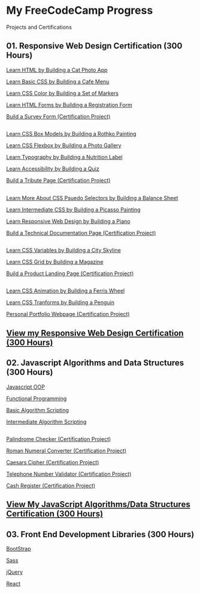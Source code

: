 # My FreeCodeCamp Progress

Projects and Certifications

## 01. Responsive Web Design Certification (300 Hours) 

[Learn HTML by Building a Cat Photo App](https://github.com/RoshanArun/FreeCodeCamp-Certifications/tree/main/FreeCodeCamp%20Work/Responsive%20Web%20Design/Set1/Build%20a%20CatPhotoApp)

[Learn Basic CSS by Building a Cafe Menu](https://github.com/RoshanArun/FreeCodeCamp-Certifications/tree/main/FreeCodeCamp%20Work/Responsive%20Web%20Design/Set1/Build%20a%20Cafe%20Menu)

[Learn CSS Color by Building a Set of Markers](https://github.com/RoshanArun/FreeCodeCamp-Certifications/tree/main/FreeCodeCamp%20Work/Responsive%20Web%20Design/Set1/Build%20a%20Set%20of%20Markers)

[Learn HTML Forms by Building a Registration Form](https://github.com/RoshanArun/FreeCodeCamp-Certifications/tree/main/FreeCodeCamp%20Work/Responsive%20Web%20Design/Set1/Build%20a%20Registration%20Form)

[Build a Survey Form (Certification Project)](https://github.com/RoshanArun/FreeCodeCamp-Certifications/tree/main/FreeCodeCamp%20Work/Responsive%20Web%20Design/Set1/Build%20a%20Survey%20Form%20(Certification%20Project))

##

[Learn CSS Box Models by Building a Rothko Painting](https://github.com/RoshanArun/FreeCodeCamp-Certifications/tree/main/FreeCodeCamp%20Work/Responsive%20Web%20Design/Set2/Build%20a%20Rothko%20Painting)

[Learn CSS Flexbox by Building a Photo Gallery](https://github.com/RoshanArun/FreeCodeCamp-Certifications/tree/main/FreeCodeCamp%20Work/Responsive%20Web%20Design/Set2/Build%20a%20Photo%20Gallery)

[Learn Typography by Building a Nutrition Label](https://github.com/RoshanArun/FreeCodeCamp-Certifications/tree/main/FreeCodeCamp%20Work/Responsive%20Web%20Design/Set2/Build%20a%20Nutrition%20Label)

[Learn Accessibility by Building a Quiz](https://github.com/RoshanArun/FreeCodeCamp-Certifications/tree/main/FreeCodeCamp%20Work/Responsive%20Web%20Design/Set2/Build%20a%20Quiz)

[Build a Tribute Page (Certification Project)](https://github.com/RoshanArun/FreeCodeCamp-Certifications/tree/main/FreeCodeCamp%20Work/Responsive%20Web%20Design/Set2/Build%20a%20Tribute%20Page%20(Certification%20Project))

##

[Learn More About CSS Psuedo Selectors by Building a Balance Sheet](https://github.com/RoshanArun/FreeCodeCamp-Certifications/tree/main/FreeCodeCamp%20Work/Responsive%20Web%20Design/Set3/Build%20a%20Balance%20Sheet)

[Learn Intermediate CSS by Building a Picasso Painting](https://github.com/RoshanArun/FreeCodeCamp-Certifications/tree/main/FreeCodeCamp%20Work/Responsive%20Web%20Design/Set3/Build%20a%20Picasso%20Painting)

[Learn Responsive Web Design by Building a Piano](https://github.com/RoshanArun/FreeCodeCamp-Certifications/tree/main/FreeCodeCamp%20Work/Responsive%20Web%20Design/Set3/Build%20a%20Piano)

[Build a Technical Documentation Page (Certification Project)](https://github.com/RoshanArun/FreeCodeCamp-Certifications/tree/main/FreeCodeCamp%20Work/Responsive%20Web%20Design/Set3/Build%20a%20Technical%20Documentation%20Page%20(Certification%20Project))

##

[Learn CSS Variables by Building a City Skyline](https://github.com/RoshanArun/FreeCodeCamp-Certifications/tree/main/FreeCodeCamp%20Work/Responsive%20Web%20Design/Set4/Build%20a%20City%20Skyline)

[Learn CSS Grid by Building a Magazine](https://github.com/RoshanArun/FreeCodeCamp-Certifications/tree/main/FreeCodeCamp%20Work/Responsive%20Web%20Design/Set4/Build%20a%20Magazine)

[Build a Product Landing Page (Certification  Project)](https://github.com/RoshanArun/FreeCodeCamp-Certifications/tree/main/FreeCodeCamp%20Work/Responsive%20Web%20Design/Set4/Build%20a%20Product%20Landing%20Page)

##

[Learn CSS Animation by Building a Ferris Wheel](https://github.com/RoshanArun/FreeCodeCamp-Certifications/tree/main/FreeCodeCamp%20Work/Responsive%20Web%20Design/Set5/Build%20a%20Ferris%20Wheel)

[Learn CSS Tranforms by Building a Penguin](https://github.com/RoshanArun/FreeCodeCamp-Certifications/tree/main/FreeCodeCamp%20Work/Responsive%20Web%20Design/Set5/Build%20a%20Penguin)

[Personal Portfolio Webpage (Certification Project)](https://github.com/RoshanArun/FreeCodeCamp-Certifications/tree/main/FreeCodeCamp%20Work/Responsive%20Web%20Design/Set5/Personal%20Portfolio%20Website)

##
## [View my Responsive Web Design Certification (300 Hours)](https://www.freecodecamp.org/certification/RoshanArun/responsive-web-design)
##

## 02. Javascript Algorithms and Data Structures (300 Hours) 

[Javascript OOP](https://github.com/RoshanArun/FreeCodeCamp-Certifications/tree/main/FreeCodeCamp%20Work/Javascript/Javascript%20OOP)

[Functional Programming](https://github.com/RoshanArun/FreeCodeCamp-Certifications/tree/main/FreeCodeCamp%20Work/Javascript/Functional%20Programing)

[Basic Algorithm Scripting](https://github.com/RoshanArun/FreeCodeCamp-Certifications/tree/main/FreeCodeCamp%20Work/Javascript/Basic%20Algorithm%20Scripting)

[Intermediate Algorithm Scripting](https://github.com/RoshanArun/FreeCodeCamp-Certifications/tree/main/FreeCodeCamp%20Work/Javascript/Intermediate%20Algorithm%20Scripting)

##

[Palindrome Checker (Certification Project)](https://github.com/RoshanArun/FreeCodeCamp-Certifications/blob/main/FreeCodeCamp%20Work/Javascript/Java%20Certification%20Projects/palindromeChecker.js)

[Roman Numeral Converter (Certification Project)](https://github.com/RoshanArun/FreeCodeCamp-Certifications/blob/main/FreeCodeCamp%20Work/Javascript/Java%20Certification%20Projects/romanNumeralConverter.js)

[Caesars Cipher (Certification Project)](https://github.com/RoshanArun/FreeCodeCamp-Certifications/blob/main/FreeCodeCamp%20Work/Javascript/Java%20Certification%20Projects/caesarCipher.js)

[Telephone Number Validator (Certification Project)](https://github.com/RoshanArun/FreeCodeCamp-Certifications/blob/main/FreeCodeCamp%20Work/Javascript/Java%20Certification%20Projects/telephoneNumberValidator.js)

[Cash Register (Certification Project)](https://github.com/RoshanArun/FreeCodeCamp-Certifications/blob/main/FreeCodeCamp%20Work/Javascript/Java%20Certification%20Projects/telephoneNumberValidator.js)

##
## [View My JavaScript Algorithms/Data Structures Certification (300 Hours)](https://www.freecodecamp.org/certification/RoshanArun/javascript-algorithms-and-data-structures)
##

## 03. Front End Development Libraries (300 Hours) 

[BootStrap](https://github.com/RoshanArun/FreeCodeCamp-Certifications/tree/main/FreeCodeCamp%20Work/Front%20End%20Development%20Libraries/BootStrap)

[Sass](https://github.com/RoshanArun/FreeCodeCamp-Certifications/tree/main/FreeCodeCamp%20Work/Front%20End%20Development%20Libraries/Sass)

[jQuery](https://github.com/RoshanArun/FreeCodeCamp-Certifications/tree/main/FreeCodeCamp%20Work/Front%20End%20Development%20Libraries/jQuery)

[React](https://github.com/RoshanArun/FreeCodeCamp-Certifications/tree/main/FreeCodeCamp%20Work/Front%20End%20Development%20Libraries/React)